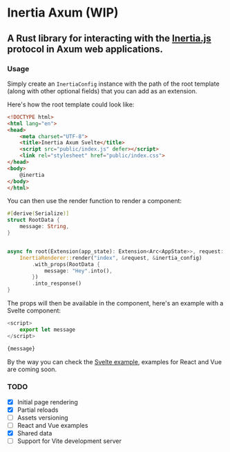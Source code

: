 # Inertia Axum (WIP)
## A Rust library for interacting with the [Inertia.js](https://inertiajs.com/) protocol in Axum web applications.

### Usage
Simply create an `InertiaConfig` instance with the path of the root template (along with other optional fields) that you can add as an extension.

Here's how the root template could look like:
```html
<!DOCTYPE html>
<html lang="en">
<head>
    <meta charset="UTF-8">
    <title>Inertia Axum Svelte</title>
    <script src="public/index.js" defer></script>
    <link rel="stylesheet" href="public/index.css">
</head>
<body>
    @inertia
</body>
</html>
```

You can then use the render function to render a component:
```rust
#[derive(Serialize)]
struct RootData {
    message: String,
}


async fn root(Extension(app_state): Extension<Arc<AppState>>, request: Request) -> Response {
    InertiaRenderer::render("index", &request, &inertia_config)
        .with_props(RootData {
            message: "Hey".into(),
        })
        .into_response()
}
```
The props will then be available in the component, here's an example with a Svelte component:
```js
<script>
    export let message
</script>

{message}
```

By the way you can check the [Svelte example](/examples/svelte/), examples for React and Vue are coming soon.

### TODO
- [X] Initial page rendering
- [X] Partial reloads
- [ ] Assets versioning
- [ ] React and Vue examples
- [X] Shared data
- [ ] Support for Vite development server